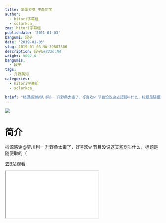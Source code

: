 ```yaml
---
title: 笨蛋节奏 中森同学
author:
  - hitori字幕组
  - sclarkca_
zmz: hitori字幕组
publishdate: '2001-01-03'
bangumi: 段子
date: '2019-01-03'
slug: 2019-01-03-NA-39807306
description: 段子&#8226;NA
weight: 9897.0
bangumis:
  - 段子
tags:
  - 升野英知
categories:
  - hitori字幕组
  - sclarkca_

brief: "档源感谢@梦川利一 升野桑太毒了，好喜欢w 节目没说这支短剧叫什么，标题是随便取的（"
---
```

![](https://i.imgur.com/UYpSYuW.jpg)
# 简介  
档源感谢@梦川利一
升野桑太毒了，好喜欢w
节目没说这支短剧叫什么，标题是随便取的（  

[去B站观看](https://www.bilibili.com/video/av39807306/)
<div class ="resp-container"><iframe class="testiframe" src="//player.bilibili.com/player.html?aid=39807306"", scrolling="no", allowfullscreen="true" > </iframe></div> 
